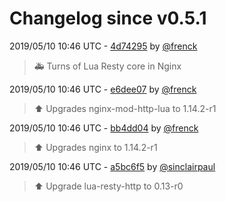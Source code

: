 # Changelog since v0.5.1

2019/05/10 10:46 UTC - [4d74295](https://github.com/hassio-addons/addon-log-viewer/commit/4d7429549c8f49e862b27c83ac1884c78d138e7b) by [@frenck](https://github.com/frenck)
> :ambulance: Turns of Lua Resty core in Nginx 

2019/05/10 10:46 UTC - [e6dee07](https://github.com/hassio-addons/addon-log-viewer/commit/e6dee0760c207e39ff9ef6cc097ec6bb1fe07927) by [@frenck](https://github.com/frenck)
> :arrow_up: Upgrades nginx-mod-http-lua to 1.14.2-r1 

2019/05/10 10:46 UTC - [bb4dd04](https://github.com/hassio-addons/addon-log-viewer/commit/bb4dd0411f5d752c903202fdefa33fbfe5031c6d) by [@frenck](https://github.com/frenck)
> :arrow_up: Upgrades nginx to 1.14.2-r1 

2019/05/10 10:46 UTC - [a5bc6f5](https://github.com/hassio-addons/addon-log-viewer/commit/a5bc6f58f40a3e261e96f4728142eb29e5f380e7) by [@sinclairpaul](https://github.com/sinclairpaul)
> :arrow_up:  Upgrade lua-resty-http to 0.13-r0 

